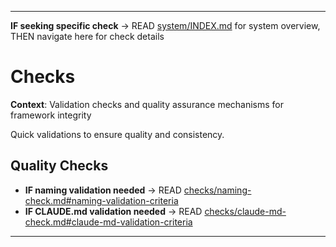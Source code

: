 
---

**IF seeking specific check** → READ [system/INDEX.md](INDEX.md#system-structure) for system overview, THEN navigate here for check details


# Checks

**Context**: Validation checks and quality assurance mechanisms for framework integrity


Quick validations to ensure quality and consistency.

## Quality Checks
- **IF naming validation needed** → READ [checks/naming-check.md#naming-validation-criteria](checks/naming-check.md#naming-validation-criteria)
- **IF CLAUDE.md validation needed** → READ [checks/claude-md-check.md#claude-md-validation-criteria](checks/claude-md-check.md#claude-md-validation-criteria)

---

